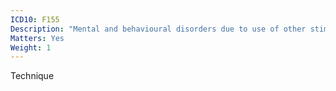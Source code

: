 ```yaml
---
ICD10: F155
Description: "Mental and behavioural disorders due to use of other stimulants, including caffeine: Psychotic disorder"
Matters: Yes
Weight: 1
---
```

Technique
